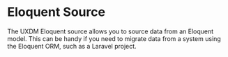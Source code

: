 # Eloquent Source

The UXDM Eloquent source allows you to source data from an Eloquent model. This can be handy if you need to migrate data
from a system using the Eloquent ORM, such as a Laravel project.
